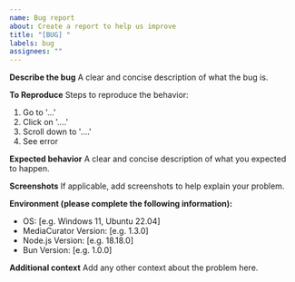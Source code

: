 ```yaml
---
name: Bug report
about: Create a report to help us improve
title: "[BUG] "
labels: bug
assignees: ""
---
```


**Describe the bug**
A clear and concise description of what the bug is.

**To Reproduce**
Steps to reproduce the behavior:

1. Go to '...'
2. Click on '....'
3. Scroll down to '....'
4. See error

**Expected behavior**
A clear and concise description of what you expected to happen.

**Screenshots**
If applicable, add screenshots to help explain your problem.

**Environment (please complete the following information):**

- OS: [e.g. Windows 11, Ubuntu 22.04]
- MediaCurator Version: [e.g. 1.3.0]
- Node.js Version: [e.g. 18.18.0]
- Bun Version: [e.g. 1.0.0]

**Additional context**
Add any other context about the problem here.
